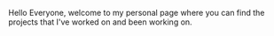 Hello Everyone, welcome to my personal page where you can find the projects that I've worked on and been working on.
